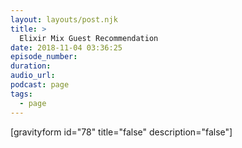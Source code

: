 ```yaml
---
layout: layouts/post.njk
title: >
  Elixir Mix Guest Recommendation
date: 2018-11-04 03:36:25
episode_number:
duration:
audio_url:
podcast: page
tags:
  - page
---
```


[gravityform id="78" title="false" description="false"]
